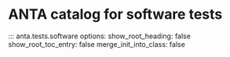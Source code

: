 <!--
  ~ Copyright (c) 2023-2024 Arista Networks, Inc.
  ~ Use of this source code is governed by the Apache License 2.0
  ~ that can be found in the LICENSE file.
  -->

# ANTA catalog for software tests

::: anta.tests.software
    options:
      show_root_heading: false
      show_root_toc_entry: false
      merge_init_into_class: false
